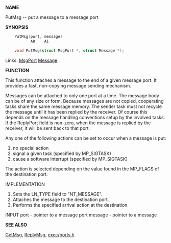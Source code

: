 
**NAME**

PutMsg -- put a message to a message port

**SYNOPSIS**

```c
    PutMsg(port, message)
           A0    A1

    void PutMsg(struct MsgPort *, struct Message *);

```
Links: [MsgPort](_0099.md) [Message](_0099.md) 

**FUNCTION**

This function attaches a message to the end of a given message port.
It provides a fast, non-copying message sending mechanism.

Messages can be attached to only one port at a time.  The message
body can be of any size or form.  Because messages are not copied,
cooperating tasks share the same message memory.  The sender task
must not recycle the message until it has been replied by the
receiver.  Of course this depends on the message handling conventions
setup by the involved tasks.  If the ReplyPort field is non-zero,
when the message is replied by the receiver, it will be sent back to
that port.

Any one of the following actions can be set to occur when a message
is put:

1. no special action
2. signal a given task (specified by MP_SIGTASK)
3. cause a software interrupt (specified by MP_SIGTASK)

The action is selected depending on the value found in the MP_FLAGS
of the destination port.

IMPLEMENTATION
1.  Sets the LN_TYPE field to &#034;NT_MESSAGE&#034;.
2.  Attaches the message to the destination port.
3.  Performs the specified arrival action at the destination.

INPUT
port - pointer to a message port
message - pointer to a message

**SEE ALSO**

[GetMsg](../exec/GetMsg.md), [ReplyMsg](../exec/ReplyMsg.md), [exec/ports.h](_0099.md)
